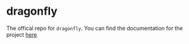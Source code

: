 # dragonfly

The offical repo for `dragonfly`. You can find the documentation for the project [here](https://dragonfly-mjml.readthedocs.io/en/latest/)
